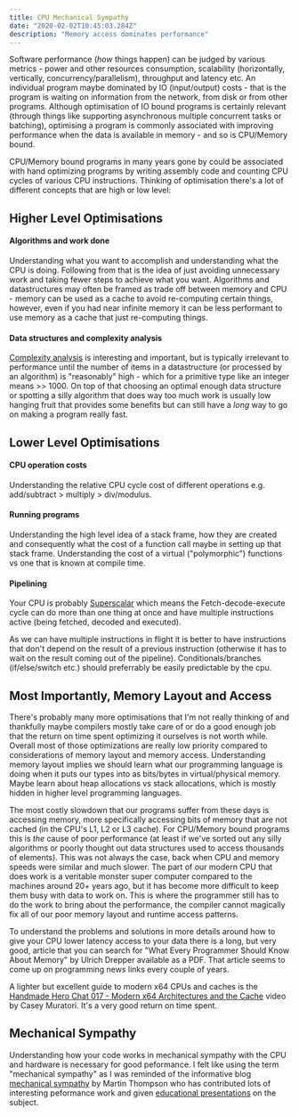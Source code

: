 ```yaml
---
title: CPU Mechanical Sympathy
date: "2020-02-02T10:45:03.284Z"
description: "Memory access dominates performance"
---
```



Software performance (*how* things happen) can be judged by various metrics - power and other resources consumption, scalability
(horizontally, vertically, concurrency/parallelism), throughput and latency etc. An individual program maybe dominated
by IO (input/output) costs - that is the program is waiting on information from the network, from disk or from other
programs. Although optimisation of IO bound programs is certainly relevant (through things like supporting asynchronous
multiple concurrent tasks or batching), optimising a program is commonly associated with improving performance when
the data is available in memory - and so is CPU/Memory bound.

CPU/Memory bound programs in many years gone by could be associated with hand optimizing programs by writing assembly
code and counting CPU cycles of various CPU instructions. Thinking of optimisation there's a lot of different concepts
that are high or low level:

## Higher Level Optimisations
#### Algorithms and work done

Understanding what you want to accomplish and understanding what the CPU is doing. Following from that is the idea of
just avoiding unnecessary work and taking fewer steps to achieve what you want.
Algorithms and datastructures may often be framed as trade off between memory and CPU - memory can be used as a cache to avoid re-computing certain things, however, even if you had near infinite memory it can be less performant to use
memory as a cache that just re-computing things.

#### Data structures and complexity analysis

[Complexity analysis](https://en.wikipedia.org/wiki/Analysis_of_algorithms) is interesting and important, but is
typically irrelevant to performance until the number of items in a datastructure (or processed by an algorithm) is
"reasonably" high - which for a primitive type like an integer means >> 1000. On top of that choosing an optimal
enough data structure or spotting a silly algorithm that does way too much work is usually low hanging fruit that
provides some benefits but can still have a *long* way to go on making a program really fast.

## Lower Level Optimisations
#### CPU operation costs

Understanding the relative CPU cycle cost of different operations e.g. add/subtract > multiply > div/modulus.

#### Running programs

Understanding the high level idea of a stack frame, how they are created and consequently what the cost of a function
call maybe in setting up that stack frame. Understanding the cost of a virtual ("polymorphic") functions vs one that
is known at compile time.

#### Pipelining

Your CPU is probably [Superscalar](https://en.wikipedia.org/wiki/Superscalar_processor) which means the
Fetch-decode-execute cycle can do more than one thing at once and have multiple instructions active
(being fetched, decoded and executed).

As we can have multiple instructions in flight it is better to have instructions that don't depend on the result of a
previous instruction (otherwise it has to wait on the result coming out of the pipeline).
Conditionals/branches (if/else/switch etc.) should preferrably be easily predictable by the cpu.


## Most Importantly, Memory Layout and Access

There's probably many more optimisations that I'm not really thinking of and thankfully maybe compilers mostly take
care of or do a good enough job that the return on time spent optimizing it ourselves is not worth while. Overall
most of those optimizations are really low priority compared to considerations of memory layout and memory access.
Understanding memory layout implies we should learn what our programming language is doing when it puts our types
into as bits/bytes in virtual/physical memory. Maybe learn about heap allocations vs stack allocations, which is mostly
hidden in higher level programming languages.

The most costly slowdown that our programs suffer from these days is accessing memory, more specifically
accessing bits of memory that are not cached (in the CPU's L1, L2 or L3 cache). For CPU/Memory bound programs this is
*the* cause of poor performance (at least if we've sorted out any silly algorithms or poorly thought out data structures used to access thousands of elements). This was not always the case, back when CPU and memory speeds were
similar and much slower. The part of our modern CPU that does work is a veritable monster super computer compared to
the machines around 20+ years ago, but it has become more difficult to keep them busy with data to work on. This is
where the programmer still has to do the work to bring about the performance, the compiler cannot magically fix all
of our poor memory layout and runtime access patterns.

To understand the problems and solutions in more details around how to give your CPU lower latency access to your
data there is a long, but very good, article that you can search for "What Every Programmer Should Know About Memory" by Ulrich Drepper available as a PDF. That article seems to come up on programming news links every couple of years.

A lighter but excellent guide to modern x64 CPUs and caches is the [Handmade Hero Chat 017 - Modern x64 Architectures and the Cache](https://www.youtube.com/watch?v=tk5P7mt2fAw) video by Casey Muratori. It's a very good return on time spent.

## Mechanical Sympathy

Understanding how your code works in mechanical sympathy with the CPU and hardware is necessary for good peformance.
I felt like using the term "mechanical sympathy" as I was reminded of the informative blog [mechanical sympathy](https://mechanical-sympathy.blogspot.com/) by Martin Thompson who has contributed lots of interesting peformance work
and given [educational presentations](https://real-logic.co.uk/about.html) on the subject.
